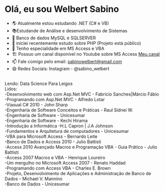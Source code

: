<H1>Olá, eu sou Welbert Sabino</H1>


- :earth_americas: Atualmente estou estudando .NET (C# e VB)
- :books:Estudande de Análise e desenvolvimento de Sistemas
- :mountain_cableway: Banco de dados MySQL e SQLSERVER
- 🌱 iniciei recentemente estudo sobre PHP (Projeto está público)
- 👯 Tenho especialidade em MS Access e VBA
- :building_construction: Possuo um canal disponível no Youtube sobre MS Access <a href="https://www.youtube.com/WelbertSabino">Meu canal</a>
- 📫 Fale comigo pelo email: sabinowelbert@gmail.com
- 😄 Redes Sociais: Instagram - @sabino_welbert

<br /> Lendo: Data Science Para Leigos
<br /> Lidos:
<br /> -Desenvolvimento web com Asp.Net MVC - Fabrício Sanches|Márcio Fábio
<br /> -Programando com Asp.Net MVC - Alfredo Lotar
<br /> -Viasual C# 2010 - John Sharp
<br /> -Engenharia de Software Conceitos e Práticas - Raul Sidnei W.
<br /> -Engenharia de Software - Unicesumar
<br /> -Engenharia de Software - Kechi Hirama
<br /> -Introdução a Informática -H.L Capron | J.A Johnson
<br /> -Fundamentos e Arquitetura de computadores - Unicesumar
<br /> -VBA para Microsoft Access - Bernardo Leite
<br /> -Banco de Dados e Access 2010 - Julio Battisti
<br /> -Access 2010 Avançado Macros e Programação VBA - Guia Prático - Julio Battisti
<br /> -Access 2007 Macros e VBA - Henrique Loureiro
<br /> -Um mergulho no Microsoft Access 2007 - Renato Haddad
<br /> -Programando com Access VBA - Charles E. Brown
<br /> -Projeto, Desenvolvimento de Aplicações e Administração de Banco de Dados - Michael V. Mannino
<br /> -Banco de Dados - Unicesumar
